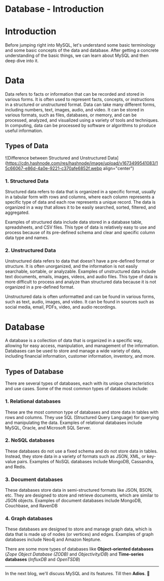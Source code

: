 # Database - Introduction

# Introduction

Before jumping right into MySQL, let's understand some basic terminology and some basic concepts of the data and database. After getting a concrete understanding of the basic things, we can learn about MySQL and then deep dive into it.

# Data

Data refers to facts or information that can be recorded and stored in various forms. It is often used to represent facts, concepts, or instructions in a structured or unstructured format. Data can take many different forms, including numbers, text, images, audio, and video. It can be stored in various formats, such as files, databases, or memory, and can be processed, analyzed, and visualized using a variety of tools and techniques. In computing, data can be processed by software or algorithms to produce useful information.

## Types of Data

![Difference between Structured and Unstructured Data](https://cdn.hashnode.com/res/hashnode/image/upload/v1673499541083/15c66067-e86d-4a0e-9221-c370afe6852f.webp align="center")

### 1\. Structured Data

Structured data refers to data that is organized in a specific format, usually in a tabular form with rows and columns, where each column represents a specific type of data and each row represents a unique record. The data is organized in a way that allows it to be easily searched, sorted, filtered, and aggregated.

Examples of structured data include data stored in a database table, spreadsheets, and CSV files. This type of data is relatively easy to use and process because of its pre-defined schema and clear and specific column data type and names.

### 2\. Unstructured Data

Unstructured data refers to data that doesn't have a pre-defined format or structure. It is often unorganized, and the information is not easily searchable, sortable, or analyzable. Examples of unstructured data include text documents, emails, images, videos, and audio files. This type of data is more difficult to process and analyze than structured data because it is not organized in a pre-defined format.

Unstructured data is often unformatted and can be found in various forms, such as text, audio, images, and video. It can be found in sources such as social media, email, PDFs, video, and audio recordings.

# Database

A database is a collection of data that is organized in a specific way, allowing for easy access, manipulation, and management of the information. Databases can be used to store and manage a wide variety of data, including financial information, customer information, inventory, and more.

## Types of Database

There are several types of databases, each with its unique characteristics and use cases. Some of the most common types of databases include:

### 1\. Relational databases

These are the most common type of databases and store data in tables with rows and columns. They use SQL (Structured Query Language) for querying and manipulating the data. Examples of relational databases include MySQL, Oracle, and Microsoft SQL Server.

### 2\. NoSQL databases

These databases do not use a fixed schema and do not store data in tables. Instead, they store data in a variety of formats such as JSON, XML, or key-value pairs. Examples of NoSQL databases include MongoDB, Cassandra, and Redis.

### 3\. Document databases

These databases store data in semi-structured formats like JSON, BSON, etc. They are designed to store and retrieve documents, which are similar to JSON objects. Examples of document databases include MongoDB, Couchbase, and RavenDB

### 4\. Graph databases

These databases are designed to store and manage graph data, which is data that is made up of nodes (or vertices) and edges. Examples of graph databases include Neo4j and Amazon Neptune.

There are some more types of databases like **Object-oriented databases** (*Zope Object Database (ZODB)* and *Objectivity/DB*) and **Time-series databases** (*InfluxDB* and *OpenTSDB*)

---

In the next blog, we'll discuss MySQL and its features. Till then **Adios**. 👋